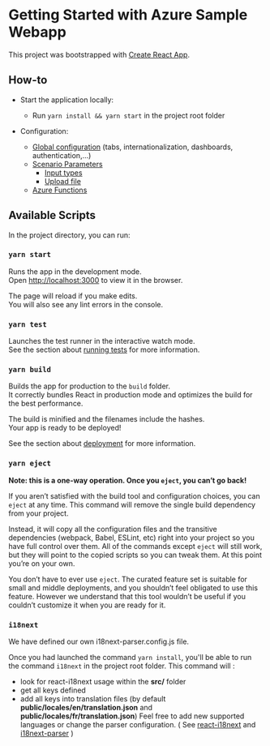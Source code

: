 # Getting Started with Azure Sample Webapp

This project was bootstrapped with [Create React App](https://github.com/facebook/create-react-app).

## How-to

- Start the application locally:
  - Run `yarn install && yarn start` in the project root folder

- Configuration:
  - [Global configuration](https://github.com/Cosmo-Tech/azure-sample-webapp/tree/main/src/configs) (tabs, internationalization, dashboards, authentication,...)
  - [Scenario Parameters](https://github.com/Cosmo-Tech/azure-sample-webapp/tree/main/src/components/ScenarioParameters)
    - [Input types](https://github.com/Cosmo-Tech/azure-sample-webapp/tree/main/src/components/ScenarioParameters/components)
    - [Upload file](https://github.com/Cosmo-Tech/azure-sample-webapp/tree/main/src/components/ScenarioParameters/components/tabs)
  - [Azure Functions](https://github.com/Cosmo-Tech/azure-sample-webapp/tree/main/api)


## Available Scripts

In the project directory, you can run:

### `yarn start`

Runs the app in the development mode.\
Open [http://localhost:3000](http://localhost:3000) to view it in the browser.

The page will reload if you make edits.\
You will also see any lint errors in the console.

### `yarn test`

Launches the test runner in the interactive watch mode.\
See the section about [running tests](https://facebook.github.io/create-react-app/docs/running-tests) for more information.

### `yarn build`

Builds the app for production to the `build` folder.\
It correctly bundles React in production mode and optimizes the build for the best performance.

The build is minified and the filenames include the hashes.\
Your app is ready to be deployed!

See the section about [deployment](https://facebook.github.io/create-react-app/docs/deployment) for more information.

### `yarn eject`

**Note: this is a one-way operation. Once you `eject`, you can’t go back!**

If you aren’t satisfied with the build tool and configuration choices, you can `eject` at any time. This command will remove the single build dependency from your project.

Instead, it will copy all the configuration files and the transitive dependencies (webpack, Babel, ESLint, etc) right into your project so you have full control over them. All of the commands except `eject` will still work, but they will point to the copied scripts so you can tweak them. At this point you’re on your own.

You don’t have to ever use `eject`. The curated feature set is suitable for small and middle deployments, and you shouldn’t feel obligated to use this feature. However we understand that this tool wouldn’t be useful if you couldn’t customize it when you are ready for it.

### `i18next`
We have defined our own i18next-parser.config.js file.

Once you had launched the command `yarn install`, you'll be able to run the command `i18next` in the project root folder.
This command will :
- look for react-i18next usage within the __src/__ folder
- get all keys defined
- add all keys into translation files (by default __public/locales/en/translation.json__ and __public/locales/fr/translation.json__)
Feel free to add new supported languages or change the parser configuration. ( See [react-i18next](https://github.com/i18next/react-i18next) and [i18next-parser](https://github.com/i18next/i18next-parser) )

